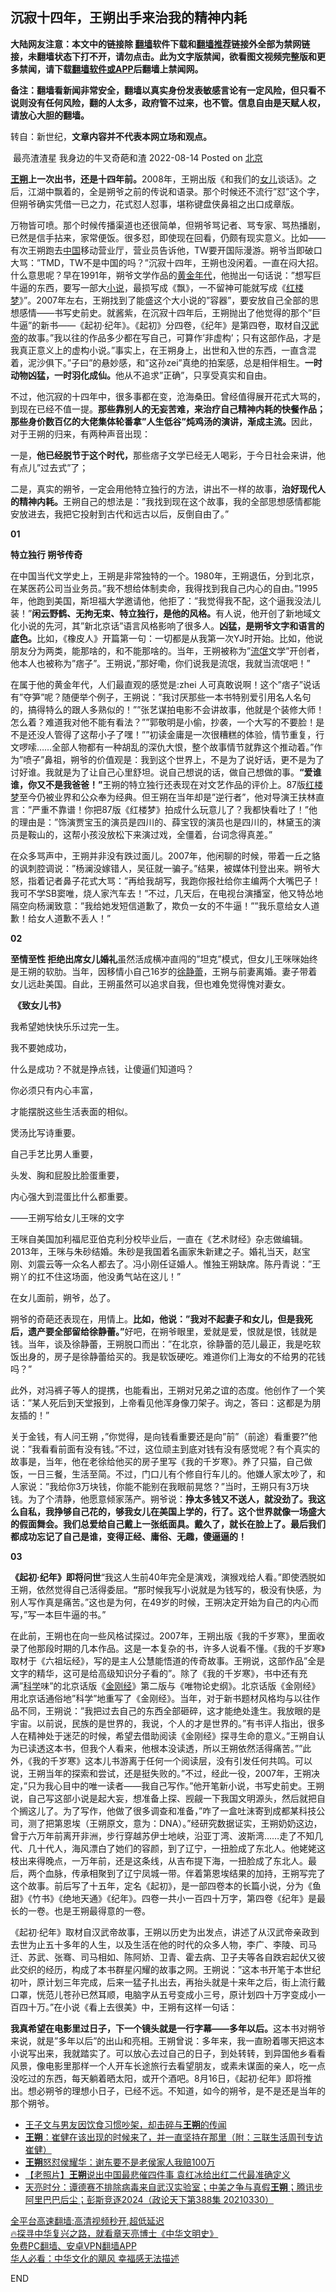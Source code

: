  <!-- 面包屑导航 --> <h2>沉寂十四年，王朔出手来治我的精神内耗</h2> <p class="notice"><b>大陆网友注意：本文中的链接除 <a href="https://github.com/bannedbook/fanqiang" >翻墙</a>软件下载和<a href="https://github.com/killgcd/justmysocks/blob/master/README.md">翻墙推荐</a>链接外全部为禁网链接，未翻墙状态下打不开，请勿点击。此为文字版禁闻，欲看图文视频完整版和更多禁闻，请下载<a href="https://github.com/bannedbook/fanqiang">翻墙软件或APP</a>后翻墙上禁闻网。</p><p>备注：翻墙看新闻非常安全，翻墙以真实身份发表敏感言论有一定风险，但只看不说则没有任何风险，翻的人太多，政府管不过来，也不管。信息自由是天赋人权，请放心大胆的翻墙。</b></p>  <div class="entry"> <p>转自：新世纪，<strong>文章内容并不代表本网立场和观点。</strong></p> <p>&nbsp;最亮渣渣星&nbsp;我身边的牛叉奇葩和渣&nbsp;2022-08-14&nbsp;Posted on&nbsp;<a href="https://www.bannedbook.org/bnews/tag/%e5%8c%97%e4%ba%ac/" class="st_tag internal_tag" rel="tag" title="标签 北京 下的日志">北京</a></p> <p></p> <p><strong><a href="https://www.bannedbook.org/bnews/tag/%e7%8e%8b%e6%9c%94/" class="st_tag internal_tag" rel="tag" title="标签 王朔 下的日志">王朔</a>上一次出书&#65292;还是十四年前&#12290;</strong>2008年&#65292;王朔出版&#12298;和我们的<a href="https://www.bannedbook.org/bnews/tag/%e5%a5%b3%e5%84%bf/" class="st_tag internal_tag" rel="tag" title="标签 女儿 下的日志">女儿</a>谈话&#12299;&#12290;之后&#65292;江湖中飘着的&#65292;全是朔爷之前的传说和语录&#12290;那个时候还不流行&#8221;怼&#8221;这个字&#65292;但朔爷确实凭借一已之力&#65292;花式怼人怼事&#65292;堪称键盘侠鼻祖之出口成章版&#12290;</p> <p>万物皆可喷&#12290;那个时候传播渠道也还很简单&#65292;但朔爷骂记者&#12289;骂专家&#12289;骂热播剧&#65292;已然是信手拈来&#65292;家常便饭&#12290;很多怼&#65292;即使现在回看&#65292;仍颇有现实意义&#12290;比如&#8212;&#8212;有次王朔跑去<span class='wp_keywordlink_affiliate'><a href="https://www.bannedbook.org/" title="中国" target="_blank">中国</a></span>移动营业厅&#65292;营业员告诉他&#65292;TW要开国际漫游&#12290;朔爷当即破口大骂&#65306;&#8221;TMD&#65292;TW不是中国的吗&#65311;&#8221;沉寂十四年&#65292;王朔也没闲着&#12290;一直在闷大招&#12290;什么意思呢&#65311;早在1991年&#65292;朔爷文学作品的<a href="https://www.bannedbook.org/bnews/tag/%E9%BB%84%E9%87%91%E5%B9%B4%E4%BB%A3/" class="st_tag internal_tag" rel="tag" title="标签 黄金年代 下的日志">黄金年代</a>&#65292;他抛出一句话说&#65306;&#8221;想写巨牛逼的东西&#65292;要写一部大<a href="https://www.bannedbook.org/bnews/tag/%e5%b0%8f%e8%af%b4/" class="st_tag internal_tag" rel="tag" title="标签 小说 下的日志">小说</a>&#65292;最损写成&#12298;飘&#12299;&#65292;一不留神可能就写成&#12298;<span class='wp_keywordlink'><a href="https://www.bannedbook.org/forum3/topic58.html" title="红楼梦-谁解其中意" target="_blank">红楼梦</a></span>&#12299;&#8221;&#12290;2007年左右&#65292;王朔找到了能盛这个大小说的&#8221;容器&#8221;&#65292;要安放自己全部的思想感情&#8212;&#8212;书写史前史&#12290;就酱紫&#65292;在沉寂十四年后&#65292;王朔抛出了他觉得的那个&#8221;巨牛逼&#8221;的新书&#8212;&#8212;&#12298;起初&#183;纪年&#12299;&#12290;&#12298;起初&#12299;分四卷&#65292;&#12298;纪年&#12299;是第四卷&#65292;取材自<a href="https://www.bannedbook.org/bnews/tag/%e6%b1%89%e6%ad%a6%e5%b8%9d/" class="st_tag internal_tag" rel="tag" title="标签 汉武帝 下的日志">汉武帝</a>的故事&#12290;&#8221;我以往的作品多少都在写自己&#65292;可算作&#8217;非虚构&#8217;&#65307;只有这部作品&#65292;才是我真正意义上的虚构小说&#12290;&#8221;事实上&#65292;在王朔身上&#65292;出世和入世的东西&#65292;一直含混着&#65292;泥沙俱下&#12290;&#8221;子曰&#8221;的悬妙感&#65292;和&#8221;这孙zei&#8221;真绝的拍案感&#65292;总是相伴相生&#12290;<strong>一时动物凶猛&#65292;一时羽<strong>化</strong>成仙&#12290;</strong>他从不追求&#8221;正确&#8221;&#65292;只享受真实和自由&#12290;</p> <p>不过&#65292;他沉寂的十四年中&#65292;很多事都在变&#65292;沧海桑田&#12290;曾经值得展开花式大骂的&#65292;到现在已经不值一提&#12290;<strong>那些靠别人的无妄苦难&#65292;来治疗自己精神内耗的快餐作品&#65307;那些身价数百亿的大佬集体轮番拿&#8221;人生低谷&#8221;炖鸡汤的演讲&#65292;渐成主流&#12290;</strong>因此&#65292;对于王朔的归来&#65292;有两种声音出现&#65306;</p> <p>一是&#65292;<strong>他已经脱节于这个时代&#65292;</strong>那些痞子文学已经无人喝彩&#65292;于今日社会来讲&#65292;他有点儿&#8221;过去式&#8221;了&#65307;</p> <p>二是&#65292;真实的朔爷&#65292;一定会用他特立独行的方法&#65292;讲出不一样的故事&#65292;<strong>治好现代人的精神内耗&#12290;</strong>王朔自己的想法是&#65306;&#8221;我找到现在这个故事&#65292;我的全部思想感情都能安放进去&#65292;我把它投射到古代和远古以后&#65292;反倒自由了&#12290;&#8221;</p> <p><strong>01</strong><strong></strong></p> <p><strong>特立独行 朔爷传奇</strong></p>  <p><strong></p> <p></strong></p> <p>在中国当代文学史上&#65292;王朔是非常独特的一个&#12290;1980年&#65292;王朔退伍&#65292;分到北京&#65292;在某医药公司当业务员&#12290;&#8221;我不想给体制卖命&#65292;我得找到我自己内心的自由&#12290;&#8221;1995年&#65292;他跑到美国&#65292;斯坦福大学邀请他&#65292;他拒了&#65306;&#8221;我觉得我不配&#65292;这个逼我没法儿装&#65281;&#8221;<strong>闲云野鹤&#12289;无拘无束&#12289;特立独行&#65292;是他的风格&#12290;</strong>有人说&#65292;他开创了新地域文化小说的先河&#65292;其&#8221;新北京话&#8221;语言风格影响了很多人&#12290;<strong>凶猛&#65292;是朔爷文字和语言的底色&#12290;</strong>比如&#65292;&#12298;橡皮人&#12299;开篇第一句&#65306;一切都是从我第一次YJ时开始&#12290;比如&#65292;他说朋友分为两类&#65292;能那啥的&#65292;和不能那啥的&#12290;当年&#65292;王朔被称为&#8221;<span class='wp_keywordlink'><a href="https://www.bannedbook.org/forum11/topic282.html" title="禁片：评中国共产党的流氓本性" target="_blank">流氓</a></span>文学&#8221;开创者&#65292;他本人也被称为&#8221;痞子&#8221;&#12290;王朔说&#65292;&#8221;那好嘞&#65292;你们说我是流氓&#65292;我就当流氓吧&#65281;&#8221;</p> <p></p> <p>在属于他的黄金年代&#65292;人们最直观的感觉是:zhei 人可真敢说啊&#65281;这个&#8221;痞子&#8221;说话有&#8221;夺笋&#8221;呢&#65311;随便举个例子&#65292;王朔说&#65306;&#8221;我讨厌那些一本书特别爱引用名人名句的&#65292;搞得特么的跟人多熟似的&#65281;&#8221;&#8221;张艺谋拍电影不会讲故事&#65292;他就是个装修大师&#65281;怎么着&#65311;难道我对他不能有看法&#65311;&#8221;&#8221;郭敬明是小偷&#65292;抄袭&#65292;一个大写的不要脸&#65281;是不是还没人管得了这帮小子了嘿&#65281;&#8221;&#8221;初读金庸是一次很糟糕的体验&#65292;情节重复&#65292;行文啰嗦&#8230;&#8230;全部人物都有一种胡乱的深仇大恨&#65292;整个故事情节就靠这个推动着&#12290;&#8221;作为&#8221;喷子&#8221;鼻祖&#65292;朔爷的价值观是&#65306;我到这个世界上&#65292;不是为了说好话&#65292;更不是为了讨好谁&#12290;我就是为了让自己心里舒坦&#12290;说自己想说的话&#65292;做自己想做的事&#12290;<strong>&#8220;爱谁谁&#65292;你又不是我爸爸&#65281;&#8221;</strong>王朔的特立独行还表现在对文艺作品的评价上&#12290;87版<a href="https://www.bannedbook.org/bnews/tag/%e7%ba%a2%e6%a5%bc%e6%a2%a6/" class="st_tag internal_tag" rel="tag" title="标签 红楼梦 下的日志">红楼梦</a>至今仍被业界和公众奉为经典&#12290;但王朔在当年却是&#8221;逆行者&#8221;&#65292;他对导演王扶林直言&#65306;&#8221;严重不靠谱&#65281;你把87版&#12298;红楼梦&#12299;拍成什么玩意儿了&#65311;我都快看吐了&#65281;&#8221;他的理由是&#65306;&#8221;饰演贾宝玉的演员是四川的&#12289;薛宝钗的演员也是四川的&#65292;林黛玉的演员是鞍山的&#65292;这帮小孩没放松下来演过戏&#65292;全僵着&#65292;台词念得真差&#12290;&#8221;</p> <p>在众多骂声中&#65292;王朔并非没有跌过面儿&#12290;2007年&#65292;他闲聊的时候&#65292;带着一丘之貉的讽刺腔调说&#65306;&#8221;杨澜没嫁错人&#65292;吴征就一骗子&#12290;&#8221;结果&#65292;被媒体刊登出来&#12290;朔爷大怒&#65292;指着记者鼻子花式大骂&#65306;&#8221;再给我胡写&#65292;我跑你报社给你主编两个大嘴巴子&#65281;我可不学SB窦唯&#65292;烧人家汽车去&#65281;&#8221;不过&#65292;几天后&#65292;在电视台演播室&#65292;他又特怂地隔空向杨澜致意&#65306;&#8221;我给她发短信道歉了&#65292;欺负一女的不牛逼&#65281;&#8221;&#8221;我乐意给女人道歉&#65281;给女人道歉不丢人&#65281;&#8221;</p> <p><strong>02</strong><strong></strong></p> <p><strong>至情至性 拒绝出席女儿婚礼</strong>虽然活成横冲直闯的&#8221;坦克&#8221;模式&#65292;但女儿王咪咪始终是王朔的软肋&#12290;当年&#65292;因移情小自己16岁的<a href="https://www.bannedbook.org/bnews/tag/%e5%be%90%e9%9d%99%e8%95%be/" class="st_tag internal_tag" rel="tag" title="标签 徐静蕾 下的日志">徐静蕾</a>&#65292;王朔与前妻离婚&#12290;妻子带着女儿远赴美国&#12290;自此&#65292;王朔虽然可以追求自我&#65292;但也难免觉得愧对妻女&#12290;</p> <p>&nbsp;<b>&#12298;致女儿书&#12299;</b></p> <p>我希望她快快乐乐过完一生&#12290;</p>  <p>我不要她成功&#65292;</p> <p>什么是成功&#65311;不就是挣点钱&#65292;让傻逼们知道吗&#65311;</p> <p>你必须只有内心丰富&#65292;</p> <p>才能摆脱这些生活表面的相似&#12290;</p> <p>煲汤比写诗重要&#12290;</p> <p>自己手艺比男人重要&#65292;</p> <p>头发&#12289;胸和屁股比脸蛋重要&#65292;</p> <p>内心强大到混蛋比什么都重要&#12290;</p> <p>&#8212;&#8212;王朔写给女儿王咪的文字</p> <p>王咪自美国加利福尼亚伯克利分校毕业后&#65292;一直在&#12298;艺术财经&#12299;杂志做编辑&#12290;2013年&#65292;王咪与朱砂结婚&#12290;朱砂是我国着名画家朱新建之子&#12290;婚礼当天&#65292;赵宝刚&#12289;刘震云等一众名人都去了&#12290;冯小刚任证婚人&#12290;惟独王朔缺席&#12290;陈丹青说&#65306;&#8221;王朔丫的扛不住这场面&#65292;他没勇气站在这儿&#65281;&#8221;</p>  <p>在女儿面前&#65292;朔爷&#65292;怂了&#12290;</p> <p>朔爷的奇葩还表现在&#65292;用情上&#12290;<strong>比如&#65292;他说&#65306;&#8221;我对不起妻子和女儿&#65292;但是我死后&#65292;遗产要全部留给徐静蕾&#12290;&#8221;</strong>好吧&#65292;在朔爷眼里&#65292;爱就是爱&#65292;恨就是恨&#65292;钱就是钱&#12290;当年&#65292;谈及徐静蕾&#65292;王朔脱口而出&#65306;&#8221;在北京&#65292;徐静蕾的范儿最正&#65292;我是吃软饭出身的&#65292;房子是徐静蕾给买的&#12290;我是软饭硬吃&#12290;难道你们上海女的不给男的花钱吗&#65311;&#8221;</p> <p>此外&#65292;对冯裤子等人的提携&#65292;也能看出&#65292;王朔对兄弟之谊的态度&#12290;他创作了一个笑话&#65306;&#8221;某人死后到天堂报到&#65292;上帝看见他浑身像刀架子&#12290;询之&#65292;答曰&#65306;这都是为朋友插的&#65281;&#8221;</p> <p>关于金钱&#65292;有人问王朔 &#65292;&#8221;你觉得&#65292;是向钱看重要还是向&#8221;前&#8221;&#65288;前途&#65289;看重要?&#8221;他说&#65306;&#8221;我看看前面有没有钱&#12290;&#8221;不过&#65292;这位顽主到底对钱有没有感觉呢&#65311;有个真实的故事是&#65292;当年&#65292;他在老徐给他买的房子里写&#12298;我的千岁寒&#12299;&#12290;养了只猫&#65292;自己做饭&#65292;一日三餐&#65292;生活至简&#12290;不过&#65292;门口儿有个修自行车儿的&#12290;他嫌人家太吵了&#65292;和人家说&#65306;&#8221;我给你3万块钱&#65292;你能不能别在我眼前晃悠&#65311;&#8221;当时&#65292;王朔只有3万块钱&#12290;为了个清静&#65292;他愿意倾家荡产&#12290;朔爷说&#65306;<strong>挣太多钱又不送人&#65292;就没劲了&#12290;</strong><strong>我这么自私&#65292;我挣够自己花的&#65292;够我女儿在美国上学的&#65292;行了&#12290;</strong><strong>这个世界就像一场盛大的假面舞会&#12290;</strong><strong>我们总爱给自己戴上一张纸面具&#12290;</strong><strong>戴久了&#65292;就长在脸上了&#12290;</strong><strong></strong><strong>最后我们都成功忘记了自己是谁&#65292;</strong><strong>变得正经&#12289;庸俗&#12289;无趣&#65292;傻逼逼的&#65281;</strong></p> <p><strong>03</strong></p> <p><strong>&#12298;起初&#183;纪年&#12299;即将问世</strong>&#8220;我这人生前40年完全是演戏&#65292;演猴戏给人看&#12290;&#8221;即使洒脱如王朔&#65292;依然觉得自己活得委屈&#12290;<strong>&#8220;</strong>那时候我写小说就是为钱写的&#65292;极没有快感&#65292;为别人写作真是痛苦&#12290;&#8221;这也是为何&#65292;在49岁的时候&#65292;王朔决定开始为自己的内心而写&#65292;&#8221;写一本巨牛逼的书&#12290;&#8221;</p> <p>在此前&#65292;王朔也在向一些风格试探过&#12290;2007年&#65292;王朔出版&#12298;我的千岁寒&#12299;&#65292;里面收录了他那段时期的几本作品&#12290;这是一本复杂的书&#65292;许多人说看不懂&#12290;&#12298;我的千岁寒&#12299;取材于&#12298;六祖坛经&#12299;&#65292;写的是主人公慧能悟道的传奇故事&#12290;王朔说&#65292;这部作品&#8221;全是文字的精华&#65292;这可是给高级知识分子看的&#8221;&#12290;除了&#12298;我的千岁寒&#12299;&#65292;书中还有充满&#8221;<span class='wp_keywordlink'><a href="https://www.bannedbook.org/forum11/topic309.html" title="禁片：“科学”的棍子" target="_blank">科学</a></span>味&#8221;的北京话版&#12298;<a href="https://www.bannedbook.org/bnews/tag/%e9%87%91%e5%88%9a%e7%bb%8f/" class="st_tag internal_tag" rel="tag" title="标签 金刚经 下的日志">金刚经</a>&#12299;第二版与&#12298;唯物论史纲&#12299;&#12290;北京话版&#12298;金刚经&#12299;用北京话通俗地&#8221;科学&#8221;地重写了&#12298;金刚经&#12299;&#12290;当年&#65292;对于新书题材风格均与以往作品不同&#65292;王朔说&#65306;&#8221;我把过去自己的东西全部砸碎&#65292;这才能绝处逢生&#12290;我放眼的是宇宙&#12290;以前说&#65292;民族的是世界的&#65292;我说&#65292;个人的才是世界的&#12290;&#8221;有书评人指出&#65292;很多人在精神处于迷茫的时候&#65292;希望去借助阅读&#12298;金刚经&#12299;探寻生命的意义&#12290;&#8221;王朔自认为已读透这本书&#65292;但我个人看来&#65292;他根本没读透&#65292;所以王朔依然活得痛苦&#12290;&#8221;&#8221;此外&#65292;&#12298;我的千岁寒&#12299;这本儿书游离于任何一个阅读层&#65292;没有引发任何共鸣&#12290;可以说&#65292;王朔当年的探索和尝试&#65292;还是挺失败的&#12290;&#8221;不过&#65292;经此一役&#65292;2007年&#65292;王朔决定&#65292;&#8221;只为我心目中的唯一读者&#8212;&#8212;我自己写作&#12290;&#8221;他开笔新小说&#65292;书写史前史&#12290;王朔说&#65292;自己写这部小说是起大妄&#65292;想准备上探&#12289;觊觎一下我国文明源头&#65292;然后就把自个搁这儿了&#12290;为了写作&#65292;他做了很多调查和准备&#65292;&#8221;咋了一盒吐沫寄到成都某科技公司&#65292;测了把第恩埃&#65288;王朔原文&#65292;意为&#65306;DNA&#65289;&#12290;&#8221;经研究数据证实&#65292;王朔奶奶这边&#65292;曾于六万年前离开非洲&#65292;步行穿越苏伊士地峡&#65292;沿亚丁湾&#12289;波斯湾&#8230;&#8230;走了不知几代&#12289;几十代人&#65292;海风漂白了她们的容颜&#65292;到了辽宁&#65292;一扭脸成了东北人&#12290;他姥姥这枝出来得晚点&#65292;一万年前&#65292;还是这条线&#65292;从吉布提下海&#65292;一扭脸成了东北人&#12290;最后&#65292;两个血脉&#65292;传承相聚到了辽宁凤城一带&#12290;伴着第恩埃结果的加持&#65292;王朔写完了这个故事&#12290;前后写了十五年&#65292;定名&#12298;起初&#12299;&#65292;是一部四卷本的长篇小说&#65292;分为&#12298;鱼甜&#12299;&#12298;竹书&#12299;&#12298;绝地天通&#12299;&#12298;纪年&#12299;&#12290;四卷一共小一百四十万字&#65292;第四卷&#12298;纪年&#12299;是最长的一卷&#12290;也是王朔最得意的一卷&#12290;</p> <p>&#12298;起初&#183;纪年&#12299;取材自汉武帝故事&#65292;王朔以历史为出发点&#65292;讲述了从汉武帝亲政到去世为止五十多年的人生&#65292;以及生活在他的时代的众多人物&#65292;李广&#12289;李陵&#12289;司马迁&#12289;苏武&#12289;张骞&#12289;司马相如&#12289;陈阿娇&#12289;卫青&#12289;霍去病&#12289;卫子夫等各自跌宕起伏又彼此交织的经历&#65292;构成了本书群星闪耀的故事之网&#12290;王朔说&#65306;&#8221;这本书开笔于本世纪初叶&#65292;原计划三年完成&#65292;后来一猛子扎出去&#65292;再抬头就是十来年之后&#65292;街上流行戴口罩&#65292;恍范儿苍孙已然耳顺&#65292;电脑字从五号变成小三号&#65292;原计划四十万字变成小一百四十万&#12290;&#8221;在小说&#12298;看上去很美&#12299;中&#65292;王朔有这样一句话&#65306;</p> <p><strong>我真希望在电影里过日子&#65292;</strong><strong>下一个镜头就是一行字幕&#8212;&#8212;多年以后&#12290;</strong>这本书对朔爷来说&#65292;就是&#8221;多年以后&#8221;的出山和亮相&#12290;王朔曾说&#65306;多年来&#65292;我一直盼着哪天把这本小说写出来&#65292;我就踏实了&#12290;可以放心去过自己的日子&#65292;到处转转&#65292;到异国他乡看看风景&#65292;像电影里那样一个人开车长途旅行去看望朋友&#65292;或素未谋面的亲人&#65292;吃一点没吃过的东西&#65292;每天躺着晒太阳&#65292;或开个酒吧&#12290;8月16日&#65292;&#12298;起初&#183;纪年&#12299;即将推出&#12290;想必朔爷的理想小日子&#65292;已经不远&#12290;不知道&#65292;如今的朔爷&#65292;是不是还是当年的那个朔爷&#12290;</p> <div id="taboola-mid-1"></div>  <ul class='op-related-articles' title='相关阅读'> <li><a href='https://www.bannedbook.org/bnews/yule/20220725/1762552.html' target='_blank'>王子文与男友因饮食习惯吵架，却击碎与<b>王朔</b>的传闻</a></li> <li><a href='https://www.bannedbook.org/bnews/baitai/20220418/1721066.html' target='_blank'><b>王朔</b>：崔健在该出现的时候来了，并一直坚持在那里（附：三联生活周刊专访崔健）</a></li> <li><a href='https://www.bannedbook.org/bnews/yule/20220215/1692129.html' target='_blank'><b>王朔</b>怒怼侯耀华：谢东要不是老侯家人我赔100万</a></li> <li><a href='https://www.bannedbook.org/bnews/lifebaike/20211227/1671189.html' target='_blank'>【老照片】<b>王朔</b>说出中国最悲催四件事 袁红冰给出红二代最准确定义</a></li> <li><a href='https://www.bannedbook.org/bnews/cbnews/20210331/1516370.html' target='_blank'>天亮时分：谭德赛不排除病毒来自武汉实验室；中美之争与真假<b>王朔</b>；腾讯步阿里巴巴后尘；彭斯竞逐2024（政论天下第388集 20210330）</a></li> </ul> <p class="texttj"> <a href="https://github.com/bannedbook/fanqiang/wiki/V2ray%E6%9C%BA%E5%9C%BA" target="_blank">全平台高速翻墙:高清视频秒开,超低延迟</a><br/> <a href="https://www.bannedbook.org/bnews/comments/20220808/1768773.html" target="_blank">🔥探寻中华复兴之路，就看章天亮博士《中华文明史》</a><br/> <a href="https://github.com/bannedbook/fanqiang/wiki/%E7%A6%81%E9%97%BB%E7%BD%91%E5%AE%89%E5%8D%93%E7%BF%BB%E5%A2%99%E6%96%B0%E9%97%BBAPP" target="_blank">免费PC翻墙、安卓VPN翻墙APP</a><br/> <a href="https://www.bannedbook.org/bnews/comments/20220220/1694796.html" target="_blank">华人必看：中华文化的飓风 幸福感无法描述</a> </p> <p>END</p><a name='sharetosocial'></a>  <div style="margin-bottom:5px;padding-bottom:5px;clear:both"> <div id="archive-pix-1" class="banner-ads"> <!-- AuctionX Display platform tag START --> <div id="27602x728x90x621x_ADSLOT1" clicktrack="%%CLICK_URL_ESC%%"></div>  <!-- AuctionX Display platform tag END --> </div> <div id="archive-pix-2" class="banner-ads"> <!-- AuctionX Display platform tag START --> <div id="27556x300x250x621x_ADSLOT1" clicktrack="%%CLICK_URL_ESC%%" style="margin:0 auto;text-align:center"></div>  <!-- AuctionX Display platform tag END --> </div> </div>  <div id="archive-pix-1" class="banner-ads"> <!-- AuctionX Display platform tag START --> <div id="27603x728x90x621x_ADSLOT1" clicktrack="%%CLICK_URL_ESC%%"></div>  <!-- AuctionX Display platform tag END --> </div> </div><!--END ENTRY--> 